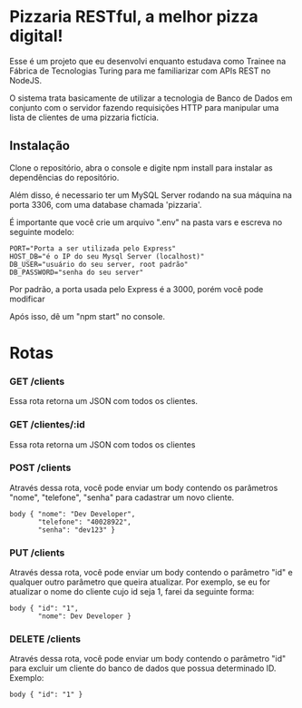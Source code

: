 # Pizzaria RESTful, a melhor pizza digital!
Esse é um projeto que eu desenvolvi enquanto estudava como Trainee na Fábrica de Tecnologias Turing para me familiarizar com APIs REST no NodeJS.

O sistema trata basicamente de utilizar a tecnologia de Banco de Dados em conjunto com o servidor fazendo requisições HTTP para manipular uma lista de clientes de uma pizzaria fictícia.


## Instalação

Clone o repositório, abra o console e digite npm install para instalar as dependências do repositório.

Além disso, é necessario ter um MySQL Server rodando na sua máquina na porta 3306, com uma database chamada 'pizzaria'.

É importante que você crie um arquivo ".env" na pasta vars e escreva no seguinte modelo:

``` 
PORT="Porta a ser utilizada pelo Express"
HOST_DB="é o IP do seu Mysql Server (localhost)"
DB_USER="usuário do seu server, root padrão"
DB_PASSWORD="senha do seu server"
```
Por padrão, a porta usada pelo Express é a 3000, porém você pode modificar

Após isso, dê um "npm start" no console.

# Rotas

### GET /clients

Essa rota retorna um JSON com todos os clientes.

### GET /clientes/:id

Essa rota retorna um JSON com todos os clientes

### POST /clients

Através dessa rota, você pode enviar um body contendo os parâmetros "nome", "telefone", "senha" para cadastrar um novo cliente.

```
body { "nome": "Dev Developer",
       "telefone": "40028922",
       "senha": "dev123" }
```

### PUT /clients

Através dessa rota, você pode enviar um body contendo o parâmetro "id" e qualquer outro parâmetro que queira atualizar. Por exemplo, se eu for atualizar o nome do cliente cujo id seja 1, farei da seguinte forma:

```
body { "id": "1",
       "nome": Dev Developer }
```

### DELETE /clients

Através dessa rota, você pode enviar um body contendo o parâmetro "id" para excluir um cliente do banco de dados que possua determinado ID. Exemplo:

```
body { "id": "1" }
```
